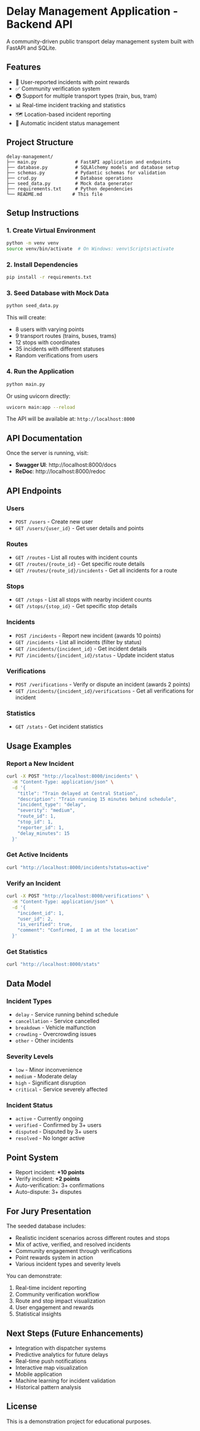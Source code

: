 # Delay Management Application - Backend API

A community-driven public transport delay management system built with FastAPI and SQLite.

## Features

- 📝 User-reported incidents with point rewards
- ✅ Community verification system
- 🚇 Support for multiple transport types (train, bus, tram)
- 📊 Real-time incident tracking and statistics
- 🗺️ Location-based incident reporting
- 🎯 Automatic incident status management

## Project Structure

```
delay-management/
├── main.py              # FastAPI application and endpoints
├── database.py          # SQLAlchemy models and database setup
├── schemas.py           # Pydantic schemas for validation
├── crud.py              # Database operations
├── seed_data.py         # Mock data generator
├── requirements.txt     # Python dependencies
└── README.md           # This file
```

## Setup Instructions

### 1. Create Virtual Environment

```bash
python -m venv venv
source venv/bin/activate  # On Windows: venv\Scripts\activate
```

### 2. Install Dependencies

```bash
pip install -r requirements.txt
```

### 3. Seed Database with Mock Data

```bash
python seed_data.py
```

This will create:
- 8 users with varying points
- 9 transport routes (trains, buses, trams)
- 12 stops with coordinates
- 35 incidents with different statuses
- Random verifications from users

### 4. Run the Application

```bash
python main.py
```

Or using uvicorn directly:

```bash
uvicorn main:app --reload
```

The API will be available at: `http://localhost:8000`

## API Documentation

Once the server is running, visit:
- **Swagger UI**: http://localhost:8000/docs
- **ReDoc**: http://localhost:8000/redoc

## API Endpoints

### Users
- `POST /users` - Create new user
- `GET /users/{user_id}` - Get user details and points

### Routes
- `GET /routes` - List all routes with incident counts
- `GET /routes/{route_id}` - Get specific route details
- `GET /routes/{route_id}/incidents` - Get all incidents for a route

### Stops
- `GET /stops` - List all stops with nearby incident counts
- `GET /stops/{stop_id}` - Get specific stop details

### Incidents
- `POST /incidents` - Report new incident (awards 10 points)
- `GET /incidents` - List all incidents (filter by status)
- `GET /incidents/{incident_id}` - Get incident details
- `PUT /incidents/{incident_id}/status` - Update incident status

### Verifications
- `POST /verifications` - Verify or dispute an incident (awards 2 points)
- `GET /incidents/{incident_id}/verifications` - Get all verifications for incident

### Statistics
- `GET /stats` - Get incident statistics

## Usage Examples

### Report a New Incident

```bash
curl -X POST "http://localhost:8000/incidents" \
  -H "Content-Type: application/json" \
  -d '{
    "title": "Train delayed at Central Station",
    "description": "Train running 15 minutes behind schedule",
    "incident_type": "delay",
    "severity": "medium",
    "route_id": 1,
    "stop_id": 1,
    "reporter_id": 1,
    "delay_minutes": 15
  }'
```

### Get Active Incidents

```bash
curl "http://localhost:8000/incidents?status=active"
```

### Verify an Incident

```bash
curl -X POST "http://localhost:8000/verifications" \
  -H "Content-Type: application/json" \
  -d '{
    "incident_id": 1,
    "user_id": 2,
    "is_verified": true,
    "comment": "Confirmed, I am at the location"
  }'
```

### Get Statistics

```bash
curl "http://localhost:8000/stats"
```

## Data Model

### Incident Types
- `delay` - Service running behind schedule
- `cancellation` - Service cancelled
- `breakdown` - Vehicle malfunction
- `crowding` - Overcrowding issues
- `other` - Other incidents

### Severity Levels
- `low` - Minor inconvenience
- `medium` - Moderate delay
- `high` - Significant disruption
- `critical` - Service severely affected

### Incident Status
- `active` - Currently ongoing
- `verified` - Confirmed by 3+ users
- `disputed` - Disputed by 3+ users
- `resolved` - No longer active

## Point System

- Report incident: **+10 points**
- Verify incident: **+2 points**
- Auto-verification: 3+ confirmations
- Auto-dispute: 3+ disputes

## For Jury Presentation

The seeded database includes:
- Realistic incident scenarios across different routes and stops
- Mix of active, verified, and resolved incidents
- Community engagement through verifications
- Point rewards system in action
- Various incident types and severity levels

You can demonstrate:
1. Real-time incident reporting
2. Community verification workflow
3. Route and stop impact visualization
4. User engagement and rewards
5. Statistical insights

## Next Steps (Future Enhancements)

- Integration with dispatcher systems
- Predictive analytics for future delays
- Real-time push notifications
- Interactive map visualization
- Mobile application
- Machine learning for incident validation
- Historical pattern analysis

## License

This is a demonstration project for educational purposes.